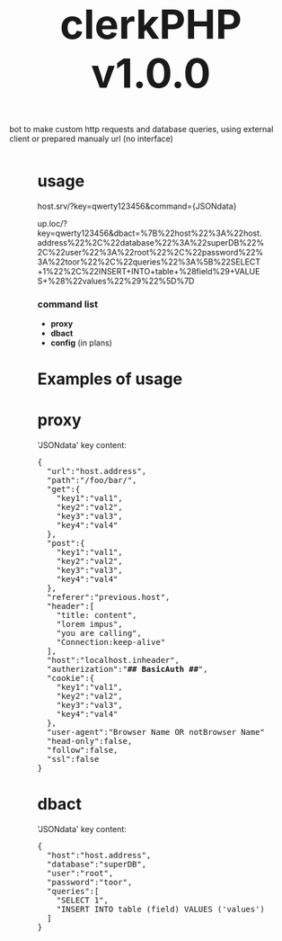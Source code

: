 <h1 style="font-size:72px;text-align:center">clerkPHP v1.0.0</h1>
bot to make custom http requests and database queries, using external client or prepared manualy url (no interface)
<div style="margin:50px">
<h1>usage</h1>
<p>host.srv/?key=qwerty123456&command={JSONdata}</p>
<p style="word-wrap: break-word;">up.loc/?key=qwerty123456&dbact=%7B%22host%22%3A%22host.address%22%2C%22database%22%3A%22superDB%22%2C%22user%22%3A%22root%22%2C%22password%22%3A%22toor%22%2C%22queries%22%3A%5B%22SELECT+1%22%2C%22INSERT+INTO+table+%28field%29+VALUES+%28%22values%22%29%22%5D%7D</p>
<h3>command list</h3>
<ul>
  <li><b>proxy</b></li>
  <li><b>dbact</b></li>
  <li><b>config</b> (in plans)</li>
</ul>
  <h1> Examples of usage</h1>

# proxy
'JSONdata' key content:
<pre>
{
  "url":"host.address",
  "path":"/foo/bar/",
  "get":{
    "key1":"val1",
    "key2":"val2",
    "key3":"val3",
    "key4":"val4"
  },
  "post":{
    "key1":"val1",
    "key2":"val2",
    "key3":"val3",
    "key4":"val4"
  },
  "referer":"previous.host",
  "header":[
    "title: content",
    "lorem impus",
    "you are calling",
    "Connection:keep-alive"
  ],
  "host":"localhost.inheader",
  "autherization":"<b>## BasicAuth ##</b>",
  "cookie":{
    "key1":"val1",
    "key2":"val2",
    "key3":"val3",
    "key4":"val4"
  },
  "user-agent":"Browser Name OR notBrowser Name",
  "head-only":false,
  "follow":false,
  "ssl":false
}
</pre>
# dbact
'JSONdata' key content:
<pre>
{
  "host":"host.address",
  "database":"superDB",
  "user":"root",
  "password":"toor",
  "queries":[
    "SELECT 1",
    "INSERT INTO table (field) VALUES ('values')"
  ]
}
</pre>
